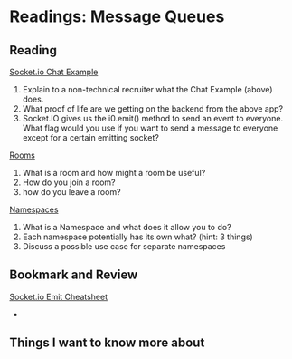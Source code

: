 Readings: Message Queues
========================

Reading
-------

[Socket.io Chat Example](https://socket.io/get-started/chat/)

1. Explain to a non-technical recruiter what the Chat Example (above) does.
2. What proof of life are we getting on the backend from the above app?
3. Socket.IO gives us the i0.emit() method to send an event to everyone. What flag would you use if you want to send a message to everyone except for a certain emitting socket?

[Rooms](https://socket.io/docs/v4/rooms)

1. What is a room and how might a room be useful?
2. How do you join a room?
3. how do you leave a room?

[Namespaces](https://socket.io/docs/v4/namespaces/)

1. What is a Namespace and what does it allow you to do?
2. Each namespace potentially has its own what? (hint: 3 things)
3. Discuss a possible use case for separate namespaces

Bookmark and Review
-------------------

[Socket.io Emit Cheatsheet](https://socket.io/docs/v4/emit-cheatsheet/)

* 

## Things I want to know more about